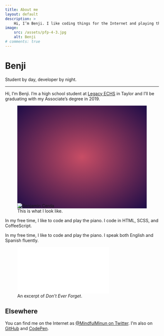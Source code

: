 ```yaml
---
title: About me
layout: default
description: >
    Hi, I’m Benji. I like coding things for the Internet and playing the piano.
image:
    src: /assets/pfp-4-3.jpg
    alt: Benji
# comments: true
---
```


# Benji
Student by day, developer by night.
<hr>

Hi, I’m Benji. I’m a high school student at [Legacy ECHS][lechs] in Taylor and I’ll be graduating with my Associate’s degree in 2019.

<figure id="pfp" class="small">
    <div class="media-box" style="
        padding-top: 75%;
        background: #1d0c47;
        background: radial-gradient(#c84d65, #1d0c47);
    ">
        <img src="{% link /assets/pfp-4-3.jpg %}" alt="Benjamin Cerda" aria-labelledby="pfp-caption">
    </div>
    <figcaption id="pfp-caption">This is what I look like.</figcaption>
</figure>

In my free time, I like to code and play the piano. I code in HTML, SCSS, and CoffeeScript.

In my free time, I like to code and play the piano.
I speak both English and Spanish fluently.

<figure id="piano" class="large">
    <div class="media-box">
        <iframe src="/media/goodbye/" aria-labelledby="piano-caption" frameborder="0" allow="encrypted-media" title="Don’t Ever Forget – Video" allowfullscreen></iframe>
    </div>
    <figcaption id="piano-caption">An excerpt of <em class="txt-u">Don’t Ever Forget</em>.</figcaption>
</figure>

<h2 class="h3" id="elsewhere">Elsewhere</h2>

You can find me on the Internet as [@MindfulMinun on Twitter][twitter]. I’m also on [GitHub][github] and [CodePen][codepen].


[lechs]:   https://lechs.taylorisd.org
[twitter]: https://twitter.com/MindfulMinun
[github]:  https://github.com/mindfulminun
[codepen]: https://codepen.io/MindfulMinun/
